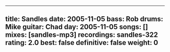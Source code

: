 
---
title: Sandles
date: 2005-11-05
bass:	Rob
drums:	Mike
guitar:	Chad
day: 2005-11-05
songs: []
mixes: [sandles-mp3]
recordings: sandles-322
rating: 2.0
best: false
definitive: false
weight: 0
---
